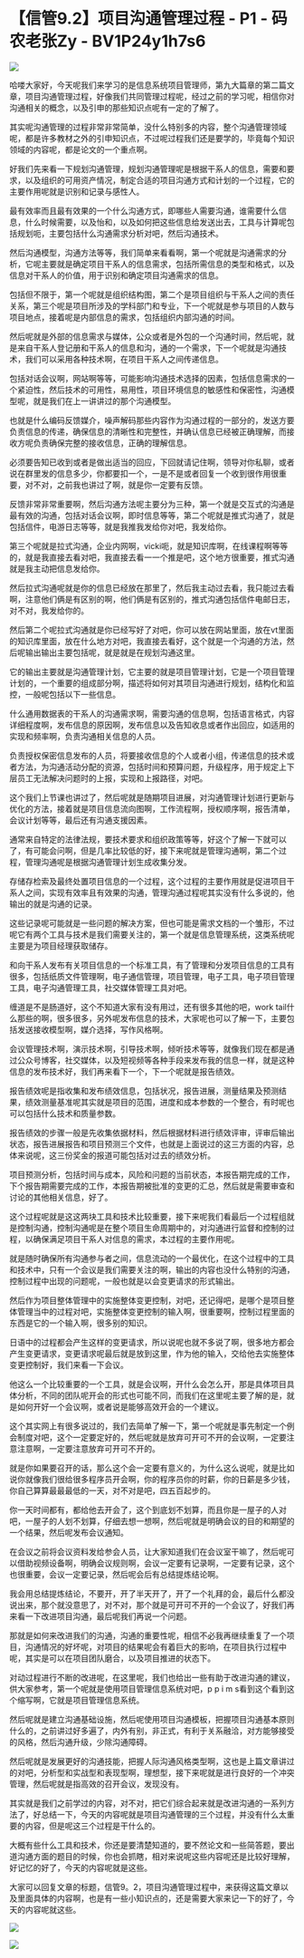 # 【信管9.2】项目沟通管理过程 - P1 - 码农老张Zy - BV1P24y1h7s6

![](img/c1cbe1921b0acae9f4f5bc503bfc81c9_0.png)

哈喽大家好，今天呢我们来学习的是信息系统项目管理师，第九大篇章的第二篇文章，项目沟通管理过程，好像我们共同管理过程呢，经过之前的学习呢，相信你对沟通相关的概念，以及引申的那些知识点呢有一定的了解了。

其实呢沟通管理的过程非常非常简单，没什么特别多的内容，整个沟通管理领域呢，都是许多教材之外的引申知识点，不过呢过程我们还是要学的，毕竟每个知识领域的内容呢，都是论文的一个重点啊。

好我们先来看一下规划沟通管理，规划沟通管理呢是根据干系人的信息，需要和要求，以及组织的可用资产情况，制定合适的项目沟通方式和计划的一个过程，它的主要作用呢就是识别和记录与感性人。

最有效率而且最有效果的一个什么沟通方式，即哪些人需要沟通，谁需要什么信息，什么时候需要，以及怡和，以及如何把这些信息给发送出去，工具与计算呢包括规划呃，主要包括什么沟通需求分析对吧，然后沟通技术。

然后沟通模型，沟通方法等等，我们简单来看看啊，第一个呢就是沟通需求的分析，它呢主要就是确定项目干系人的信息需求，包括所需信息的类型和格式，以及信息对干系人的价值，用于识别和确定项目沟通需求的信息。

包括但不限于，第一个呢就是组织结构图，第二个是项目组织与干系人之间的责任关系，第三个呢是项目所涉及的学科部门和专业，下一个呢就是参与项目的人数与项目地点，接着呢是内部信息的需求，包括组织内部沟通的时间。

然后呢就是外部的信息需求与媒体，公众或者是外包的一个沟通时间，然后呢，就是来自干系人登记册和干系人的信息和沟，通的一个需求，下一个呢就是沟通技术，我们可以采用各种技术啊，在项目干系人之间传递信息。

包括对话会议啊，网站啊等等，可能影响沟通技术选择的因素，包括信息需求的一个紧迫性，然后技术的可用性，易用性，项目环境信息的敏感性和保密性，沟通模型呢，就是我们在上一讲讲过的那个沟通模型。

也就是什么编码反馈媒介，噪声解码那些内容作为沟通过程的一部分的，发送方要负责信息的传递，确保信息的清晰性和完整性，并确认信息已经被正确理解，而接收方呢负责确保完整的接收信息，正确的理解信息。

必须要告知已收到或者是做出适当的回应，下回就请记住啊，领导对你私聊，或者说在群里发的信息多少，你都要扣一个，一是不是或者回复一个收到很作用很重要，对不对，之前我也讲过了啊，就是你一定要有反馈。

反馈非常非常重要啊，然后沟通方法呢主要分为三种，第一个就是交互式的沟通是最有效的沟通，包括对话会议啊，即时信息等等，第二个呢就是推式沟通了，就是包括信件，电游日志等等，就是我推我发给你对吧，我发给你。

第三个呢就是拉式沟通，企业内网啊，vicki呃，就是知识库啊，在线课程啊等等的，就是我直接去看对吧，我直接去看一一个推是吧，这个地方很重要，推式沟通就是我主动把信息发给你。

然后拉式沟通呢就是你的信息已经放在那里了，然后我主动过去看，我只能过去看啊，注意他们俩是有区别的啊，他们俩是有区别的，推式沟通包括信件电邮日志，对不对，我发给你的。

然后第二个呢拉式沟通就是你已经写好了对吧，你可以放在网站里面，放在vt里面的知识库里面，放在什么地方对吧，我直接去看好，这个就是一个沟通的方法，然后呢输出输出主要包括呢，就是就是在规划沟通这里。

它的输出主要就是沟通管理计划，它主要的就是项目管理计划，它是一个项目管理计划的，一个重要的组成部分啊，描述将如何对其项目沟通进行规划，结构化和监控，一般呢包括以下一些信息。

什么通用数据表的干系人的沟通需求啊，需要沟通的信息啊，包括语言格式，内容详细程度啊，发布信息的原因啊，发布信息以及告知收息或者作出回应，如适用的实现和频率啊，负责沟通相关信息的人员。

负责授权保密信息发布的人员，将要接收信息的个人或者小组，传递信息的技术或者方法，为沟通活动分配的资源，包括时间和预算问题，升级程序，用于规定上下层员工无法解决问题时的上报，实现和上报路径，对吧。

这个我们上节课也讲过了，然后呢就是随期项目进展，对沟通管理计划进行更新与优化的方法，接着就是项目信息流向图啊，工作流程啊，授权顺序啊，报告清单，会议计划等等，最后还有沟通支援因素。

通常来自特定的法律法规，要技术要求和组织政策等等，好这个了解一下就可以了，有可能会问啊，但是几率比较低的好，接下来呢就是管理沟通啊，第二个过程，管理沟通呢是根据沟通管理计划生成收集分发。

存储存检索及最终处置项目信息的一个过程，这个过程的主要作用就是促进项目干系人之间，实现有效率且有效果的沟通，管理沟通过程呢其实没有什么多说的，他输出的就是沟通的记录。

这些记录呢可能就是一些问题的解决方案，但也可能是需求文档的一个雏形，不过呢它有两个工具与技术是我们需要关注的，第一个就是信息管理系统，这类系统呢主要是为项目经理获取储存。

和向干系人发布有关项目信息的一个标准工具，有了管理和分发项目信息的工具有很多，包括纸质文件管理啊，电子通信管理，项目管理，电子工具，电子项目管理工具，电子沟通管理工具，社交媒体管理工具对吧。

缠道是不是肠道好，这个不知道大家有没有用过，还有很多其他的吧，work tail什么那些的啊，很多很多，另外呢发布信息的技术，大家呢也可以了解一下，主要包括发送接收模型啊，媒介选择，写作风格啊。

会议管理技术啊，演示技术啊，引导技术啊，倾听技术等等，就像我们现在都是通过公众号博客，社交媒体，以及短视频等各种手段来发布我的信息一样，就是这种信息的发布技术好，我们再来看下一个，下一个呢就是报告绩效。

报告绩效呢是指收集和发布绩效信息，包括状况，报告进展，测量结果及预测结果，绩效测量基准呢其实就是项目的范围，进度和成本参数的一个整合，有时呢也可以包括什么技术和质量参数。

报告绩效的步骤一般是先收集依据材料，然后根据材料进行绩效评审，评审后输出状态，报告进展报告和项目预测三个文件，也就是上面说过的这三方面的内容，总体来说呢，这三份奖金的报道可能包括对过去的绩效分析。

项目预测分析，包括时间与成本，风险和问题的当前状态，本报告期完成的工作，下个报告期需要完成的工作，本报告期被批准的变更的汇总，然后就是需要审查和讨论的其他相关信息，好了。

这个过程呢就是这这两块工具和技术比较重要，接下来呢我们看最后一个过程组就是控制沟通，控制沟通呢是在整个项目生命周期中的，对沟通进行监督和控制的过程，以确保满足项目干系人对信息的需求，本过程的主要作用呢。

就是随时确保所有沟通参与者之间，信息流动的一个最优化，在这个过程中的工具和技术中，只有一个会议是我们需要关注的啊，输出的内容也没什么特别的沟通，控制过程中出现的问题呢，一般也就是以会变更请求的形式输出。

然后作为项目整体管理中的实施整体变更控制，对吧，还记得吧，是哪个是项目整体管理当中的过程对吧，实施整体变更控制的输入啊，很重要啊，控制过程里面的东西是它的一个输入啊，很多别的知识。

日语中的过程都会产生这样的变更请求，所以说呢也就不多说了啊，很多地方都会产生变更请求，变更请求呢最后就是放到这里，作为他的输入，交给他去实施整体变更控制好，我们来看一下会议。

他这么一个比较重要的一个工具，就是会议啊，开什么会怎么开，那是具体项目具体分析，不同的团队呢开会的形式也可能不同，而我们在这里呢主要了解的是，就是如何开好一个会议啊，或者说是能够高效开会的一个建议。

这个其实网上有很多说过的，我们去简单了解一下，第一个呢就是事先制定一个例会制度对吧，这个一定要定好的，然后呢就是放弃可开可不开的会议啊，一定要注意注意啊，一定要注意放弃可开可不开的。

就是你如果要召开的话，那么这个会一定要有意义的，为什么这么说呢，就是比如说你就像我们很给很多程序员开会啊，你的程序员你的时薪，你的日薪是多少钱，你自己算算最最最低的一天，对不对是吧，四五百起步的。

你一天时间都有，都给他去开会了，这个到底划不划算，而且你是一屋子的人对吧，一屋子的人划不划算，仔细去想一想啊，然后呢就是明确会议的目的和期望的一个结果，然后呢发布会议通知。

在会议之前将会议资料发给参会人员，让大家知道我们在会议室干嘛了，然后呢可以借助视频设备啊，明确会议规则啊，会议一定要有记录啊，一定要有记录，这个也很重要，会议一定要记录，然后呢会后有总结提炼结论啊。

我会用总结提炼结论，不要开，开了半天开了，开了一个礼拜的会，最后什么都没说出来，那个就没意思了，对不对，那个就是可开可不开的一个会议了，好我们再来看一下改进项目沟通，最后呢我们再说一个问题。

那就是如何来改进我们的沟通，沟通的重要性呢，相信不必我再继续重复了一个项目，沟通情况的好坏呢，对项目的结果呢会有着巨大的影响，在项目执行过程中呢，其实是可以在项目团队磨合，以及项目推进的状态下。

对动过程进行不断的改进呢，在这里呢，我们也给出一些有助于改进沟通的建议，供大家参考，第一个呢就是使用项目管理信息系统对吧，p p i m s看到这个看到这个缩写啊，它就是项目管理信息系统。

然后呢就是建立沟通基础设施，然后呢使用项目沟通模板，把握项目沟通基本原则什么的，之前讲过好多遍了，内外有别，非正式，有利于关系融洽，对方能够接受的风格，然后沟通升级，少除沟通障碍。

然后呢就是发展更好的沟通技能，把握人际沟通风格类型啊，这也是上篇文章讲过的对吧，分析型和实战型和表现型啊，理想型，接下来呢就是进行良好的一个冲突管理，然后呢就是指高效的召开会议，发现没有。

其实就是我们之前学过的内容，对不对，把它们综合起来就是改进沟通的一系列方法了，好总结一下，今天的内容呢就是项目沟通管理的三个过程，并没有什么太重要的内容，但是呢这三个过程是干什么的。

大概有些什么工具和技术，你还是要清楚知道的，要不然论文和一些简答题，要出道沟通方面的题目的时候，你也会抓瞎，相对来说呢这些内容呢还是比较好理解，好记忆的好了，今天的内容呢就是这些。

大家可以回复文章的标题，信管9。2，项目沟通管理过程中，来获得这篇文章以及里面具体的内容啊，也是有一些小知识点的，还是需要大家来记一下的好了，今天的内容呢就这些。



![](img/c1cbe1921b0acae9f4f5bc503bfc81c9_2.png)

![](img/c1cbe1921b0acae9f4f5bc503bfc81c9_3.png)
